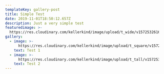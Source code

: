 ```yaml
---
templateKey: gallery-post
title: Simple Test
date: 2019-11-01T18:50:12.657Z
description: Just a very simple test
featuredimage: >-
  https://res.cloudinary.com/kellerkind/image/upload/t_wide/v1572532616/gallery/test%201/backstage_kheevt.jpg
gallery:
  - image: >-
      https://res.cloudinary.com/kellerkind/image/upload/t_square/v1572532614/gallery/test%201/background-3_t3xhp1.jpg
    text: Test 1
  - image: >-
      https://res.cloudinary.com/kellerkind/image/upload/t_tall/v1572532612/gallery/test%201/Altes_studio3_2_kg47eg.jpg
    text: Test 2
---
```



